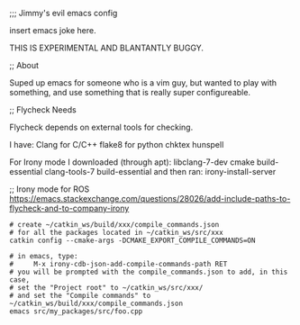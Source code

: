 ;;; Jimmy's evil emacs config

insert emacs joke here.

THIS IS EXPERIMENTAL AND BLANTANTLY BUGGY.

;; About

Suped up emacs for someone who is a vim guy, but wanted to play with something,
and use something that is really super configureable.

;; Flycheck Needs

Flycheck depends on external tools for checking.

I have:
   Clang for C/C++
   flake8 for python
   chktex
   hunspell

For Irony mode I downloaded (through apt):
    libclang-7-dev
    cmake
    build-essential
    clang-tools-7
    build-essential
and then ran:
    irony-install-server

;; Irony mode for ROS
https://emacs.stackexchange.com/questions/28026/add-include-paths-to-flycheck-and-to-company-irony
```
# create ~/catkin_ws/build/xxx/compile_commands.json
# for all the packages located in ~/catkin_ws/src/xxx
catkin config --cmake-args -DCMAKE_EXPORT_COMPILE_COMMANDS=ON

# in emacs, type:
#     M-x irony-cdb-json-add-compile-commands-path RET
# you will be prompted with the compile_commands.json to add, in this case,
# set the "Project root" to ~/catkin_ws/src/xxx/
# and set the "Compile commands" to ~/catkin_ws/build/xxx/compile_commands.json
emacs src/my_packages/src/foo.cpp
```



